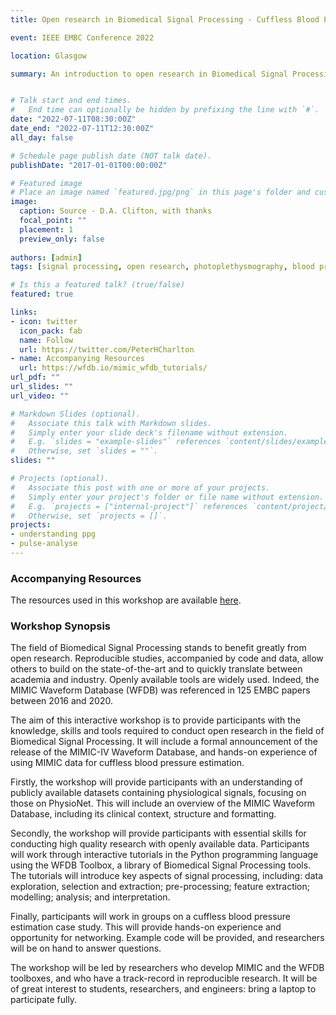 ```yaml
---
title: Open research in Biomedical Signal Processing - Cuffless Blood Pressure Estimation Using the MIMIC-IV Database

event: IEEE EMBC Conference 2022

location: Glasgow

summary: An introduction to open research in Biomedical Signal Processing focusing on using the MIMIC-IV Database and WFDB Toolbox


# Talk start and end times.
#   End time can optionally be hidden by prefixing the line with `#`.
date: "2022-07-11T08:30:00Z"
date_end: "2022-07-11T12:30:00Z"
all_day: false

# Schedule page publish date (NOT talk date).
publishDate: "2017-01-01T00:00:00Z"

# Featured image
# Place an image named `featured.jpg/png` in this page's folder and customize its options here.
image: 
  caption: Source - D.A. Clifton, with thanks
  focal_point: ""
  placement: 1
  preview_only: false
  
authors: [admin]
tags: [signal processing, open research, photoplethysmography, blood pressure]

# Is this a featured talk? (true/false)
featured: true

links:
- icon: twitter
  icon_pack: fab
  name: Follow
  url: https://twitter.com/PeterHCharlton
- name: Accompanying Resources
  url: https://wfdb.io/mimic_wfdb_tutorials/
url_pdf: ""
url_slides: ""
url_video: ""

# Markdown Slides (optional).
#   Associate this talk with Markdown slides.
#   Simply enter your slide deck's filename without extension.
#   E.g. `slides = "example-slides"` references `content/slides/example-slides.md`.
#   Otherwise, set `slides = ""`.
slides: ""

# Projects (optional).
#   Associate this post with one or more of your projects.
#   Simply enter your project's folder or file name without extension.
#   E.g. `projects = ["internal-project"]` references `content/project/deep-learning/index.md`.
#   Otherwise, set `projects = []`.
projects:
- understanding ppg
- pulse-analyse
---
```


### Accompanying Resources

The resources used in this workshop are available [here](https://wfdb.io/mimic_wfdb_tutorials/).

### Workshop Synopsis


The field of Biomedical Signal Processing stands to benefit greatly from open research. Reproducible studies, accompanied by code and data, allow others to build on the state-of-the-art and to quickly translate between academia and industry. Openly available tools are widely used. Indeed, the MIMIC Waveform Database (WFDB) was referenced in 125 EMBC papers between 2016 and 2020.

The aim of this interactive workshop is to provide participants with the knowledge, skills and tools required to conduct open research in the field of Biomedical Signal Processing. It will include a formal announcement of the release of the MIMIC-IV Waveform Database, and hands-on experience of using MIMIC data for cuffless blood pressure estimation.

Firstly, the workshop will provide participants with an understanding of publicly available datasets containing physiological signals, focusing on those on PhysioNet. This will include an overview of the MIMIC Waveform Database, including its clinical context, structure and formatting.

Secondly, the workshop will provide participants with essential skills for conducting high quality research with openly available data. Participants will work through interactive tutorials in the Python programming language using the WFDB Toolbox, a library of Biomedical Signal Processing tools. The tutorials will introduce key aspects of signal processing, including&#58; data exploration, selection and extraction; pre-processing; feature extraction; modelling; analysis; and interpretation.

Finally, participants will work in groups on a cuffless blood pressure estimation case study. This will provide hands-on experience and opportunity for networking. Example code will be provided, and researchers will be on hand to answer questions.

The workshop will be led by researchers who develop MIMIC and the WFDB toolboxes, and who have a track-record in reproducible research. It will be of great interest to students, researchers, and engineers&#58; bring a laptop to participate fully.
